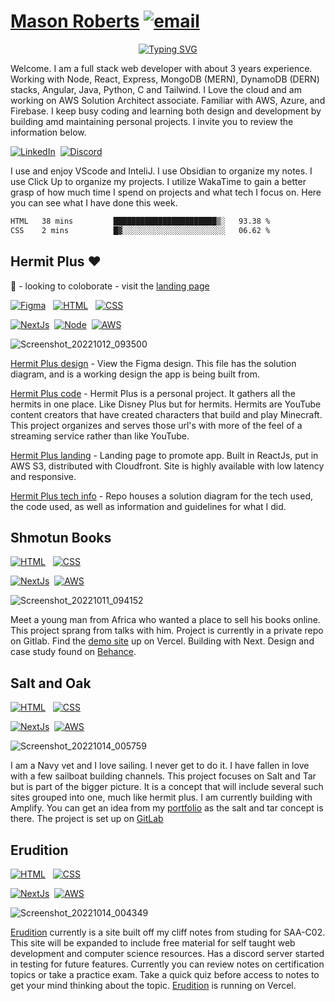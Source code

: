 # [Mason Roberts](https://dev-mason-roberts.com) [![email](https://img.shields.io/static/v1?label=email&message=mroberts@dev-mason-roberts.com&color=blue)](https://www.dev-mason-roberts.com)&nbsp;
<!-- https://readme-typing-svg.herokuapp.com/demo/ -->
<p align="center">
  <a href="https://git.io/typing-svg"><img src="https://readme-typing-svg.herokuapp.com?font=Fira+Code&pause=1000&color=58a6ff&width=475&lines=Mason+Roberts+-+Full+Stack+Developer;AWS+%2F+React+%2F+Angular+%2F+Next+%2F+Tailwind" alt="Typing SVG" /></a>
</p>

Welcome. I am a full stack web developer with about 3 years experience. Working with Node, React, Express, MongoDB (MERN), DynamoDB (DERN) stacks, Angular, Java, Python, C and Tailwind. I Love the cloud and am working on AWS Solution Architect associate. Familiar with AWS, Azure, and Firebase. I keep busy coding and learning both design and development by building amd maintaining personal projects. I invite you to review the information below.

[![LinkedIn](https://img.shields.io/static/v1?label=LinkedIn&message=social%20network&color=blue)](https://www.linkedin.com/in/mason-roberts-3027)&nbsp;
[![Discord](https://img.shields.io/static/v1?label=Discord&message=Erudition%20Server&color=blue)](https://discord.gg/XpzesFqhnX)&nbsp;&nbsp;

I use and enjoy VScode and InteliJ. I use Obsidian to organize my notes. I use Click Up to organize my projects. I utilize WakaTime to gain a better grasp of how much time I spend on projects and what tech I focus on. Here you can see what I have done this week.

<!--START_SECTION:waka-->

```txt
HTML   38 mins         ███████████████████████▒░   93.38 %
CSS    2 mins          █▓░░░░░░░░░░░░░░░░░░░░░░░   06.62 %
```

<!--END_SECTION:waka-->

## Hermit Plus ❤
👯 - looking to coloborate - visit the [landing page](https://www.hermitplus.com)

[![Figma](https://img.shields.io/badge/Figma-design-blueviolet)](https://www.figma.com/file/1rA5nLglFEz6F1453wKwkG/Hermit-Plus?node-id=0%3A1)&nbsp;&nbsp;
[![HTML](https://img.shields.io/badge/HTML-Foundation_Code_v5-informational)](https://developer.mozilla.org/en-US/docs/Web/Guide/HTML/HTML5)&nbsp;&nbsp;
[![CSS](https://img.shields.io/badge/CSS-Cascade_Style_Sheet_v3-informational)](https://developer.mozilla.org/en-US/docs/Web/CSS)&nbsp;&nbsp;

[![NextJs](https://img.shields.io/badge/NextJs-v12-informational)](https://nextjs.org)&nbsp;
[![Node](https://img.shields.io/badge/NodeJS-v12-informational)](https://nodejs.org/en/)&nbsp;
[![AWS](https://img.shields.io/static/v1?label=AWS&message=services&color=orange)](https://aws.amazon.com/console/)

![Screenshot_20221012_093500](https://user-images.githubusercontent.com/44660994/195762837-4c174cf2-92e6-44ed-a25a-8af2b16aa47e.png)

[Hermit Plus design](https://www.figma.com/file/1rA5nLglFEz6F1453wKwkG/Hermit-Plus?node-id=0%3A1) - View the Figma design. This file has the solution diagram, and is a working design the app is being built from.

[Hermit Plus code](https://github.com/Hermit-Plus) - Hermit Plus is a personal project. It gathers all the hermits in one place. Like Disney Plus but for hermits. Hermits are YouTube content creators that have created characters that build and play Minecraft. This project organizes and serves those url's with more of the feel of a streaming service rather than like YouTube.

[Hermit Plus landing](https://www.hermitplus.com) - Landing page to promote app. Built in ReactJs, put in AWS S3, distributed with Cloudfront. Site is highly available with low latency and responsive.

[Hermit Plus tech info](https://github.com/Developer3027/hermit_contact_form_aws) - Repo houses a solution diagram for the tech used, the code used, as well as  information and guidelines for what I did.

## Shmotun Books

[![HTML](https://img.shields.io/badge/HTML-Foundation_Code_v5-informational)](https://developer.mozilla.org/en-US/docs/Web/Guide/HTML/HTML5)&nbsp;&nbsp;
[![CSS](https://img.shields.io/badge/CSS-TailwindCSS_v3-informational)](https://tailwindcss.com)&nbsp;&nbsp;

[![NextJs](https://img.shields.io/badge/NextJs-v12-informational)](https://nextjs.org)&nbsp;
[![AWS](https://img.shields.io/static/v1?label=AWS&message=services&color=orange)](https://aws.amazon.com/console/)

![Screenshot_20221011_094152](https://user-images.githubusercontent.com/44660994/195761489-44fcb399-c481-46d6-827f-e82c58e99c43.png)

Meet a young man from Africa who wanted a place to sell his books online. This project sprang from talks with him. Project is currently in a private repo on Gitlab. Find the [demo site](https://book-shop-one.vercel.app) up on Vercel. Building with Next. Design and case study found on [Behance](https://www.behance.net/gallery/107569655/LIBRARY-PUBLISHING-HOUSE).

## Salt and Oak

[![HTML](https://img.shields.io/badge/HTML-Foundation_Code_v5-informational)](https://developer.mozilla.org/en-US/docs/Web/Guide/HTML/HTML5)&nbsp;&nbsp;
[![CSS](https://img.shields.io/badge/CSS-TailwindCSS_v3-informational)](https://tailwindcss.com)&nbsp;&nbsp;

[![NextJs](https://img.shields.io/badge/NextJs-v12-informational)](https://nextjs.org)&nbsp;
[![AWS](https://img.shields.io/static/v1?label=AWS&message=services&color=orange)](https://aws.amazon.com/console/)

![Screenshot_20221014_005759](https://user-images.githubusercontent.com/44660994/195765729-f57e9f8a-0ec9-4b81-8050-e56ee4e238fc.png)

I am a Navy vet and I love sailing. I never get to do it. I have fallen in love with a few sailboat building channels. This project focuses on Salt and Tar but is part of the bigger picture. It is a concept that will include several such sites grouped into one, much like hermit plus. I am currently building with Amplify. You can get an idea from my [portfolio](https://github.com/Developer3027/mason-roberts) as the salt and tar concept is there. The project is set up on [GitLab](https://gitlab.com/swabbie/salt-and-oak)

## Erudition

[![HTML](https://img.shields.io/badge/HTML-Foundation_Code_v5-informational)](https://developer.mozilla.org/en-US/docs/Web/Guide/HTML/HTML5)&nbsp;&nbsp;
[![CSS](https://img.shields.io/badge/CSS-TailwindCSS_v3-informational)](https://tailwindcss.com)&nbsp;&nbsp;

[![NextJs](https://img.shields.io/badge/NextJs-v12-informational)](https://nextjs.org)&nbsp;
[![AWS](https://img.shields.io/static/v1?label=AWS&message=services&color=orange)](https://aws.amazon.com/console/)

![Screenshot_20221014_004349](https://user-images.githubusercontent.com/44660994/195764392-221181d8-3659-49b5-a8fc-efa5e3b1a3f5.png)

[Erudition](https://github.com/Developer3027/erudition-saa-c02) currently is a site built off my cliff notes from studing for SAA-C02. This site will be expanded to include free material for self taught web development and computer science resources. Has a discord server started in testing for future features. Currently you can review notes on certification topics or take a practice exam. Take a quick quiz before access to notes to get your mind thinking about the topic. [Erudition](https://erudition-saa-c02.vercel.app) is running on Vercel.

<!--
**Developer3027/Developer3027** Mason Roberts working on the code.

Here are some ideas to get you started:

- ✨
- 🔭 I’m currently working on ...
- 🌱 I’m currently learning ...
- 👯 I’m looking to collaborate on ...
- 🤔 I’m looking for help with ...
- 💬 Ask me about ...
- 📫 How to reach me: ...
- 😄 Pronouns: ...
- ⚡ Fun fact: ...
-->
